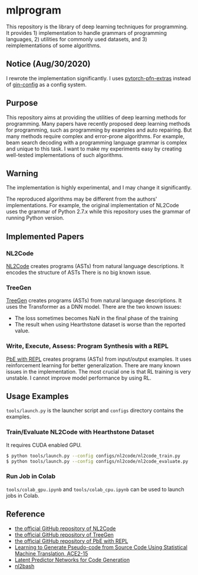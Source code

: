 mlprogram
===

This repository is the library of deep learning techniques for programming.
It provides 1) implementation to handle grammars of programming languages, 2) utilities for commonly used datasets, and 3) reimplementations of some algorithms.

Notice (Aug/30/2020)
---

I rewrote the implementation significantly. I uses [pytorch-pfn-extras](https://github.com/pfnet/pytorch-pfn-extras) instead of [gin-config](https://github.com/google/gin-config) as a config system.


Purpose
---

This repository aims at providing the utilities of deep learning methods for programming. 
Many papers have recently proposed deep learning methods for programming, such as programming by examples and auto repairing. But many methods require complex and error-prone algorithms. For example, beam search decoding with a programming language grammar is complex and unique to this task. I want to make my experiments easy by creating well-tested implementations of such algorithms.


Warning
---

The implementation is highly experimental, and I may change it significantly.

The reproduced algorithms may be different from the authors' implementations. For example, the original implementation of NL2Code uses the grammar of Python 2.7.x while this repository uses the grammar of running Python version.


Implemented Papers
---

### NL2Code

[NL2Code](https://arxiv.org/abs/1704.01696) creates programs (ASTs) from natural language descriptions. It encodes the structure of ASTs 
There is no big known issue.

<!--
#### 1. version of Python
The original implementation used Python 2.x, but this repository uses Python 3.x (I tested with the Python 3.7.4).

#### 2. definitions of action sequence
The original implementation added the cast action and did not support actions that have variadic children. This implementation omits the cast action and supports actions with variadic children.

#### 3. implementation of Dropout for LSTM
Dropout used in this repository and the original one is different. I tested dropout of the original repository, but it caused significant performance degradation (about x2 slower). So I decided to use more simple dropout implementations.

#### 4. maximum length of query and action sequences
The original implementation limits the length of the query and action sequence because Theano employes Define-and-Run style.
This implementation does not set the maximum length because of PyTorch Define-by-Run style.
-->


### TreeGen

[TreeGen](https://arxiv.org/abs/1911.09983) creates programs (ASTs) from natural language descriptions. It uses the Transformer as a DNN model.
There are the two known issues:

* The loss sometimes becomes NaN in the final phase of the training
* The result when using Hearthstone dataset is worse than the reported value.


### Write, Execute, Assess: Program Synthesis with a REPL

[PbE with REPL](http://arxiv.org/abs/1906.04604) creates programs (ASTs) from input/output examples. It uses reinforcement learning for better generalization.
There are many known issues in the implementation. The most crucial one is that RL training is very unstable. I cannot improve model performance by using RL.


Usage Examples
---

`tools/launch.py` is the launcher script and `configs` directory contains the examples.

### Train/Evaluate NL2Code with Hearthstone Dataset

It requires CUDA enabled GPU.

```bash
$ python tools/launch.py --config configs/nl2code/nl2code_train.py
$ python tools/launch.py --config configs/nl2code/nl2code_evaluate.py
```


### Run Job in Colab

`tools/colab_gpu.ipynb` and `tools/colab_cpu.ipynb` can be used to launch jobs in Colab.


Reference
---

* [the official GitHub repository of NL2Code](https://github.com/pcyin/NL2code/)
* [the official GitHub repository of TreeGen](https://github.com/zysszy/TreeGen)
* [the official GitHub repository of PbE with REPL](https://github.com/flxsosa/ProgramSearch)
* [Learning to Generate Pseudo-code from Source Code Using Statistical Machine Translation, ACE2-15](https://ieeexplore.ieee.org/document/7372045)
* [Latent Predictor Networks for Code Generation](https://arxiv.org/abs/1603.06744)
* [nl2bash](https://github.com/TellinaTool/nl2bash)

